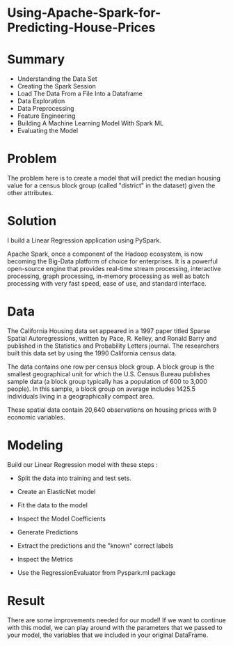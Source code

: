 # Using-Apache-Spark-for-Predicting-House-Prices


# Summary

- Understanding the Data Set
- Creating the Spark Session
- Load The Data From a File Into a Dataframe
- Data Exploration
- Data Preprocessing
- Feature Engineering
- Building A Machine Learning Model With Spark ML
- Evaluating the Model




# Problem

The problem here is to create a model that will predict the median housing value for a census block group (called "district" in the dataset) given the other attributes.



# Solution

I build a Linear Regression application using PySpark.

Apache Spark, once a component of the Hadoop ecosystem, is now becoming the Big-Data platform of choice for enterprises. 
It is a powerful open-source engine that provides real-time stream processing, interactive processing, graph processing, 
in-memory processing as well as batch processing with very fast speed, ease of use, and standard interface.




# Data

The California Housing data set appeared in a 1997 paper titled Sparse Spatial Autoregressions, written by Pace, R. Kelley, and Ronald Barry and published in the Statistics and Probability Letters journal. 
The researchers built this data set by using the 1990 California census data.

The data contains one row per census block group. A block group is the smallest geographical unit for which the U.S. Census Bureau publishes sample data (a block group typically has a population of 600 to 3,000 people). 
In this sample, a block group on average includes 1425.5 individuals living in a geographically compact area.

These spatial data contain 20,640 observations on housing prices with 9 economic variables.




# Modeling

Build our Linear Regression model with these steps :

 - Split the data into training and test sets.

 - Create an ElasticNet model

 - Fit the data to the model

 - Inspect the Model Coefficients

 - Generate Predictions

 - Extract the predictions and the "known" correct labels

 - Inspect the Metrics

 - Use the RegressionEvaluator from Pyspark.ml package





# Result

There are some improvements needed for our model! 
If we want to continue with this model, we can play around with the parameters that we passed to your model, the variables that we included in your original DataFrame.

